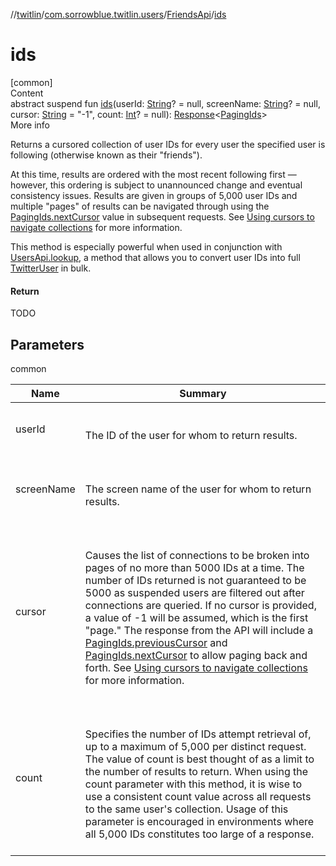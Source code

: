 //[twitlin](../../index.md)/[com.sorrowblue.twitlin.users](../index.md)/[FriendsApi](index.md)/[ids](ids.md)



# ids  
[common]  
Content  
abstract suspend fun [ids](ids.md)(userId: [String](https://kotlinlang.org/api/latest/jvm/stdlib/kotlin/-string/index.html)? = null, screenName: [String](https://kotlinlang.org/api/latest/jvm/stdlib/kotlin/-string/index.html)? = null, cursor: [String](https://kotlinlang.org/api/latest/jvm/stdlib/kotlin/-string/index.html) = "-1", count: [Int](https://kotlinlang.org/api/latest/jvm/stdlib/kotlin/-int/index.html)? = null): [Response](../../com.sorrowblue.twitlin.client/-response/index.md)<[PagingIds](../-paging-ids/index.md)>  
More info  


Returns a cursored collection of user IDs for every user the specified user is following (otherwise known as their "friends").



At this time, results are ordered with the most recent following first — however, this ordering is subject to unannounced change and eventual consistency issues. Results are given in groups of 5,000 user IDs and multiple "pages" of results can be navigated through using the [PagingIds.nextCursor](../-paging-ids/next-cursor.md) value in subsequent requests. See [Using cursors to navigate collections](https://developer.twitter.com/en/docs/basics/cursoring) for more information.



This method is especially powerful when used in conjunction with [UsersApi.lookup](../-users-api/lookup.md), a method that allows you to convert user IDs into full [TwitterUser](../../com.sorrowblue.twitlin.objects/-twitter-user/index.md) in bulk.



#### Return  


TODO



## Parameters  
  
common  
  
|  Name|  Summary| 
|---|---|
| <a name="com.sorrowblue.twitlin.users/FriendsApi/ids/#kotlin.String?#kotlin.String?#kotlin.String#kotlin.Int?/PointingToDeclaration/"></a>userId| <a name="com.sorrowblue.twitlin.users/FriendsApi/ids/#kotlin.String?#kotlin.String?#kotlin.String#kotlin.Int?/PointingToDeclaration/"></a><br><br>The ID of the user for whom to return results.<br><br>
| <a name="com.sorrowblue.twitlin.users/FriendsApi/ids/#kotlin.String?#kotlin.String?#kotlin.String#kotlin.Int?/PointingToDeclaration/"></a>screenName| <a name="com.sorrowblue.twitlin.users/FriendsApi/ids/#kotlin.String?#kotlin.String?#kotlin.String#kotlin.Int?/PointingToDeclaration/"></a><br><br>The screen name of the user for whom to return results.<br><br>
| <a name="com.sorrowblue.twitlin.users/FriendsApi/ids/#kotlin.String?#kotlin.String?#kotlin.String#kotlin.Int?/PointingToDeclaration/"></a>cursor| <a name="com.sorrowblue.twitlin.users/FriendsApi/ids/#kotlin.String?#kotlin.String?#kotlin.String#kotlin.Int?/PointingToDeclaration/"></a><br><br>Causes the list of connections to be broken into pages of no more than 5000 IDs at a time. The number of IDs returned is not guaranteed to be 5000 as suspended users are filtered out after connections are queried. If no cursor is provided, a value of -1 will be assumed, which is the first "page." The response from the API will include a [PagingIds.previousCursor](../-paging-ids/previous-cursor.md) and [PagingIds.nextCursor](../-paging-ids/next-cursor.md) to allow paging back and forth. See [Using cursors to navigate collections](https://developer.twitter.com/en/docs/basics/cursoring) for more information.<br><br>
| <a name="com.sorrowblue.twitlin.users/FriendsApi/ids/#kotlin.String?#kotlin.String?#kotlin.String#kotlin.Int?/PointingToDeclaration/"></a>count| <a name="com.sorrowblue.twitlin.users/FriendsApi/ids/#kotlin.String?#kotlin.String?#kotlin.String#kotlin.Int?/PointingToDeclaration/"></a><br><br>Specifies the number of IDs attempt retrieval of, up to a maximum of 5,000 per distinct request. The value of count is best thought of as a limit to the number of results to return. When using the count parameter with this method, it is wise to use a consistent count value across all requests to the same user's collection. Usage of this parameter is encouraged in environments where all 5,000 IDs constitutes too large of a response.<br><br>
  
  



